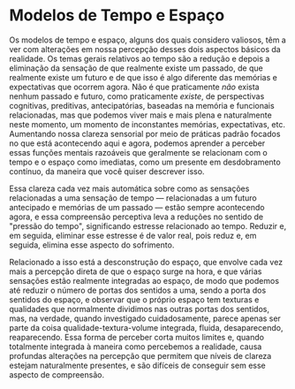# Modelos de Tempo e Espaço

Os modelos de tempo e espaço, alguns dos quais considero valiosos, têm a ver com alterações em nossa percepção desses dois aspectos básicos da realidade. Os temas gerais relativos ao tempo são a redução e depois a eliminação da sensação de que realmente existe um passado, de que realmente existe um futuro e de que isso é algo diferente das memórias e expectativas que ocorrem agora. Não é que praticamente _não_ exista nenhum passado e futuro, como praticamente _existe_, de perspectivas cognitivas, preditivas, antecipatórias, baseadas na memória e funcionais relacionadas, mas que podemos viver mais e mais plena e naturalmente neste momento, um momento de inconstantes memórias, expectativas, etc. Aumentando nossa clareza sensorial por meio de práticas padrão focados no que está acontecendo aqui e agora, podemos aprender a perceber essas funções mentais razoáveis ​​que geralmente se relacionam com o tempo e o espaço como imediatas, como um presente em desdobramento contínuo, da maneira que você quiser descrever isso.

Essa clareza cada vez mais automática sobre como as sensações relacionadas a uma sensação de tempo — relacionadas a um futuro antecipado e memórias de um passado — estão sempre acontecendo agora, e essa compreensão perceptiva leva a reduções no sentido de "pressão do tempo", significando estresse relacionado ao tempo. Reduzir e, em seguida, eliminar esse estresse é de valor real, pois reduz e, em seguida, elimina esse aspecto do sofrimento.

Relacionado a isso está a desconstrução do espaço, que envolve cada vez mais a percepção direta de que o espaço surge na hora, e que várias sensações estão realmente integradas ao espaço, de modo que podemos até reduzir o número de portas dos sentidos a uma, sendo a porta dos sentidos do espaço, e observar que o próprio espaço tem texturas e qualidades que normalmente dividimos nas outras portas dos sentidos, mas, na verdade, quando investigado cuidadosamente, parece apenas ser parte da coisa qualidade-textura-volume integrada, fluida, desaparecendo, reaparecendo. Essa forma de perceber corta muitos limites e, quando totalmente integrada à maneira como percebemos a realidade, causa profundas alterações na percepção que permitem que níveis de clareza estejam naturalmente presentes, e são difíceis de conseguir sem esse aspecto de compreensão.
